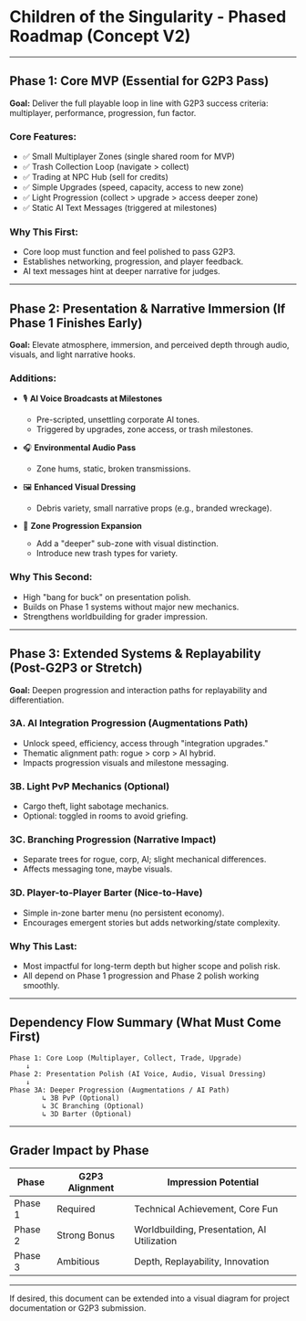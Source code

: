 # **Children of the Singularity - Phased Roadmap (Concept V2)**

---

## **Phase 1: Core MVP (Essential for G2P3 Pass)**

**Goal:** Deliver the full playable loop in line with G2P3 success criteria: multiplayer, performance, progression, fun factor.

### Core Features:

- ✅ Small Multiplayer Zones (single shared room for MVP)
- ✅ Trash Collection Loop (navigate > collect)
- ✅ Trading at NPC Hub (sell for credits)
- ✅ Simple Upgrades (speed, capacity, access to new zone)
- ✅ Light Progression (collect > upgrade > access deeper zone)
- ✅ Static AI Text Messages (triggered at milestones)

### Why This First:

- Core loop must function and feel polished to pass G2P3.
- Establishes networking, progression, and player feedback.
- AI text messages hint at deeper narrative for judges.

---

## **Phase 2: Presentation & Narrative Immersion (If Phase 1 Finishes Early)**

**Goal:** Elevate atmosphere, immersion, and perceived depth through audio, visuals, and light narrative hooks.

### Additions:

- 🎙️ **AI Voice Broadcasts at Milestones**

  - Pre-scripted, unsettling corporate AI tones.
  - Triggered by upgrades, zone access, or trash milestones.

- 🎧 **Environmental Audio Pass**

  - Zone hums, static, broken transmissions.

- 🖼️ **Enhanced Visual Dressing**

  - Debris variety, small narrative props (e.g., branded wreckage).

- 🔁 **Zone Progression Expansion**

  - Add a "deeper" sub-zone with visual distinction.
  - Introduce new trash types for variety.

### Why This Second:

- High "bang for buck" on presentation polish.
- Builds on Phase 1 systems without major new mechanics.
- Strengthens worldbuilding for grader impression.

---

## **Phase 3: Extended Systems & Replayability (Post-G2P3 or Stretch)**

**Goal:** Deepen progression and interaction paths for replayability and differentiation.

### 3A. **AI Integration Progression (Augmentations Path)**

- Unlock speed, efficiency, access through "integration upgrades."
- Thematic alignment path: rogue > corp > AI hybrid.
- Impacts progression visuals and milestone messaging.

### 3B. **Light PvP Mechanics (Optional)**

- Cargo theft, light sabotage mechanics.
- Optional: toggled in rooms to avoid griefing.

### 3C. **Branching Progression (Narrative Impact)**

- Separate trees for rogue, corp, AI; slight mechanical differences.
- Affects messaging tone, maybe visuals.

### 3D. **Player-to-Player Barter (Nice-to-Have)**

- Simple in-zone barter menu (no persistent economy).
- Encourages emergent stories but adds networking/state complexity.

### Why This Last:

- Most impactful for long-term depth but higher scope and polish risk.
- All depend on Phase 1 progression and Phase 2 polish working smoothly.

---

## **Dependency Flow Summary (What Must Come First)**

```plaintext
Phase 1: Core Loop (Multiplayer, Collect, Trade, Upgrade)  
    ↓  
Phase 2: Presentation Polish (AI Voice, Audio, Visual Dressing)  
    ↓  
Phase 3A: Deeper Progression (Augmentations / AI Path)
        ↳ 3B PvP (Optional)
        ↳ 3C Branching (Optional)
        ↳ 3D Barter (Optional)
```

---

## **Grader Impact by Phase**

| Phase   | G2P3 Alignment | Impression Potential                        |
| ------- | -------------- | ------------------------------------------- |
| Phase 1 | Required       | Technical Achievement, Core Fun             |
| Phase 2 | Strong Bonus   | Worldbuilding, Presentation, AI Utilization |
| Phase 3 | Ambitious      | Depth, Replayability, Innovation            |

---

If desired, this document can be extended into a visual diagram for project documentation or G2P3 submission.

